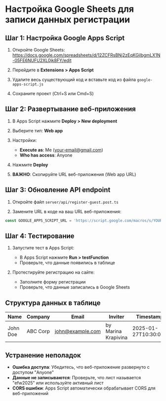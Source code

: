 # Настройка Google Sheets для записи данных регистрации

## Шаг 1: Настройка Google Apps Script

1. Откройте Google Sheets: https://docs.google.com/spreadsheets/d/12ZCFRsBNj2zEqKGjlbgmLX1N-05FE6NUFU2XL0jk8FY/edit

2. Перейдите в **Extensions > Apps Script**

3. Удалите весь существующий код и вставьте код из файла `google-apps-script.js`

4. Сохраните проект (Ctrl+S или Cmd+S)

## Шаг 2: Развертывание веб-приложения

1. В Apps Script нажмите **Deploy > New deployment**

2. Выберите тип: **Web app**

3. Настройки:
   - **Execute as**: Me (your-email@gmail.com)
   - **Who has access**: Anyone

4. Нажмите **Deploy**

5. **ВАЖНО**: Скопируйте URL веб-приложения (Web app URL)

## Шаг 3: Обновление API endpoint

1. Откройте файл `server/api/register-guest.post.ts`

2. Замените URL в коде на ваш URL веб-приложения:

```typescript
const GOOGLE_APPS_SCRIPT_URL = 'https://script.google.com/macros/s/YOUR_SCRIPT_ID/exec';
```

## Шаг 4: Тестирование

1. Запустите тест в Apps Script:
   - В Apps Script нажмите **Run > testFunction**
   - Проверьте, что данные появились в таблице

2. Протестируйте регистрацию на сайте:
   - Заполните форму регистрации
   - Проверьте, что данные записались в Google Sheets

## Структура данных в таблице

| Name | Company | Email | Inviter | Timestamp | Source |
|------|---------|-------|---------|-----------|--------|
| John Doe | ABC Corp | john@example.com | by Marina Krapivina | 2025-01-27T10:30:00Z | EFW Registration |

## Устранение неполадок

- **Ошибка доступа**: Убедитесь, что веб-приложение развернуто с доступом "Anyone"
- **Данные не записываются**: Проверьте, что лист называется "efw2025" или используйте активный лист
- **CORS ошибки**: Apps Script автоматически обрабатывает CORS для веб-приложений